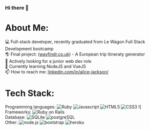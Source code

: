### Hi there 👋

# About Me:

💻 Full-stack developer, recently graduated from Le Wagon Full Stack Development bootcamp<br> 🌎 Final project: ([wayfindr.co.uk](https://www.wayfindr.co.uk/)) - A European trip itineraty generator<br>🔎 Actively looking for a junior web dev role<br>🌱 Currently learning NodeJS and VueJS<br>📫 How to reach me: [linkedin.com/in/alice-jackson/](https://www.linkedin.com/in/alice-jackson/)<br>

# Tech Stack:
Programming languages: ![Ruby](https://img.shields.io/badge/Ruby-CC342D?style=for-the-badge&logo=ruby&logoColor=white) ![Javascript](https://img.shields.io/badge/JavaScript-F7DF1E?style=for-the-badge&logo=javascript&logoColor=black) ![HTML5](https://img.shields.io/badge/HTML5-E34F26?style=for-the-badge&logo=html5&logoColor=white) ![CSS3](https://img.shields.io/badge/CSS3-1572B6?style=for-the-badge&logo=css3&logoColor=white) ![
<br>Frameworks: ![Ruby on Rails](https://img.shields.io/badge/Ruby_on_Rails-CC0000?style=for-the-badge&logo=ruby-on-rails&logoColor=white)
<br>Database: ![SQLite](https://img.shields.io/badge/SQLite-07405E?style=for-the-badge&logo=sqlite&logoColor=white) ![postgreSQL](	https://img.shields.io/badge/PostgreSQL-316192?style=for-the-badge&logo=postgresql&logoColor=white)
<br>Other: ![node.js](https://img.shields.io/badge/JavaScript-F7DF1E?style=for-the-badge&logo=javascript&logoColor=black) ![bootstrap](https://img.shields.io/badge/Bootstrap-563D7C?style=for-the-badge&logo=bootstrap&logoColor=white) ![heroku](https://img.shields.io/badge/Heroku-430098?style=for-the-badge&logo=heroku&logoColor=white)
